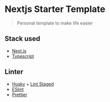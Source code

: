 # Nextjs Starter Template

> Personal template to make life easier

## Stack used

- [Next.js](https://nextjs.org/)
- [Typescript](https://typescriptlang.org/)

## Linter
- [Husky](https://typicode.github.io/husky/#/) + [Lint Staged](https://github.com/okonet/lint-staged)
- [ESlint](https://eslint.org/)
- [Prettier](https://prettier.io/)